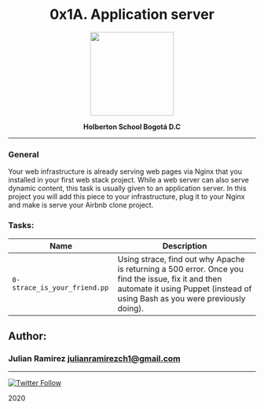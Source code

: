 <H1 align="center">0x1A. Application server</H1>

<p align="center">
   <a href="https://flask.palletsprojects.com/en/1.1.x/"><img src="https://upload.wikimedia.org/wikipedia/commons/3/3c/Flask_logo.svg" width="170" height="170"/></a>

<p align="center"> 
   <b>Holberton School Bogotá D.C</b>
                
----
<H3> General </H3>
   
Your web infrastructure is already serving web pages via Nginx that you installed in your first web stack project. While a web server can also serve dynamic content, this task is usually given to an application server. In this project you will add this piece to your infrastructure, plug it to your Nginx and make is serve your Airbnb clone project.


### Tasks:

| Name | Description                    |
| ------------- | ------------------------------ |
| `0-strace_is_your_friend.pp`      | Using strace, find out why Apache is returning a 500 error. Once you find the issue, fix it and then automate it using Puppet (instead of using Bash as you were previously doing).|

## Author: 
### Julian Ramirez <julianramirezch1@gmail.com>
----
[![Twitter Follow](https://img.shields.io/twitter/follow/JulianR_30.svg?style=social&label=Follow)](https://twitter.com/JulianR_30)

2020